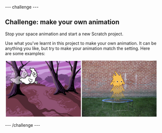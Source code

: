 --- challenge ---
## Challenge: make your own animation

Stop your space animation and start a new Scratch project.

Use what you've learnt in this project to make your own animation. It can be anything you like, but try to make your animation match the setting. Here are some examples:

![screenshot](images/space-egs.png)

--- /challenge ---
